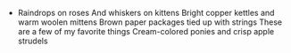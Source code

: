 - Raindrops on roses
And whiskers on kittens
Bright copper kettles and warm woolen mittens
Brown paper packages tied up with strings
These are a few of my favorite things
Cream-colored ponies and crisp apple strudels
